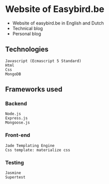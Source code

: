 # Website of Easybird.be
- Website of easybird.be in English and Dutch
- Technical blog
- Personal blog

## Technologies
    Javascript (Ecmascript 5 Standard)
    Html
    Css
    MongoDB

## Frameworks used
### Backend
    Node.js
    Express.js
    Mongoose.js

### Front-end
    Jade Templating Engine
    Css template: materialize css

### Testing
    Jasmine
    Supertest
